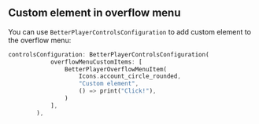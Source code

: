 ## Custom element in overflow menu
You can use `BetterPlayerControlsConfiguration` to add custom element to the overflow menu:

```dart
controlsConfiguration: BetterPlayerControlsConfiguration(
            overflowMenuCustomItems: [
                BetterPlayerOverflowMenuItem(
                    Icons.account_circle_rounded,
                    "Custom element",
                    () => print("Click!"),
                )
            ],
        ),
```